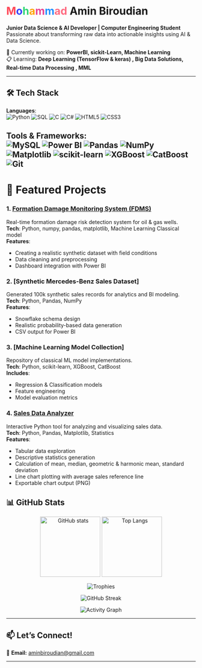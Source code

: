 # <span style="color:#ff4757">M</span><span style="color:#3742fa">o</span><span style="color:#2ed573">h</span><span style="color:#ffa502">a</span><span style="color:#e84393">m</span><span style="color:#1e90ff">m</span><span style="color:#ff6b81">ad</span> Amin Biroudian
**Junior Data Science & AI Developer | Computer Engineering Student**  
Passionate about transforming raw data into actionable insights using AI & Data Science.  

🔬 Currently working on: **PowerBI, sickit-Learn, Machine Learning**  
📋 Learning: **Deep Learning (TensorFlow & keras) , Big Data Solutions, Real-time Data Processing , MML**  

---

## 🛠 Tech Stack  

**Languages**:  
![Python](https://img.shields.io/badge/Python-FFD43B?style=for-the-badge&logo=python&logoColor=black)
![SQL](https://img.shields.io/badge/SQL-005CDB?style=for-the-badge&logo=postgresql&logoColor=white)
![C](https://img.shields.io/badge/C-2E8B57?style=for-the-badge&logo=c&logoColor=white)
![C#](https://img.shields.io/badge/C%23-239120?style=for-the-badge&logo=csharp&logoColor=white)
![HTML5](https://img.shields.io/badge/HTML5-FF6B6B?style=for-the-badge&logo=html5&logoColor=white)
![CSS3](https://img.shields.io/badge/CSS3-1B9CFC?style=for-the-badge&logo=css3&logoColor=white)

**Tools & Frameworks**:  
![MySQL](https://img.shields.io/badge/MySQL-00BFFF?style=for-the-badge&logo=mysql&logoColor=white)
![Power BI](https://img.shields.io/badge/Power%20BI-FF6B81?style=for-the-badge&logo=powerbi&logoColor=white)
![Pandas](https://img.shields.io/badge/Pandas-00D2D3?style=for-the-badge&logo=pandas&logoColor=white)
![NumPy](https://img.shields.io/badge/Numpy-FF7F50?style=for-the-badge&logo=numpy&logoColor=white)
![Matplotlib](https://img.shields.io/badge/Matplotlib-FF6348?style=for-the-badge&logo=matplotlib&logoColor=white)
![scikit-learn](https://img.shields.io/badge/scikit--learn-6C5CE7?style=for-the-badge&logo=scikit-learn&logoColor=white)
![XGBoost](https://img.shields.io/badge/XGBoost-FF8C00?style=for-the-badge&logo=xgboost&logoColor=white)
![CatBoost](https://img.shields.io/badge/CatBoost-8E44AD?style=for-the-badge&logoColor=white)
![Git](https://img.shields.io/badge/Git-F05032?style=for-the-badge&logo=git&logoColor=white)
---

# 📌 Featured Projects  

### 1. [Formation Damage Monitoring System (FDMS)](https://github.com/Ai-ithub/iFDC---FCDDWCSW.git)
Real-time formation damage risk detection system for oil & gas wells.  
**Tech**: Python, numpy, pandas, matplotlib, Machine Learning Classical model  
**Features**:
- Creating a realistic synthetic dataset with field conditions
- Data cleaning and preprocessing
- Dashboard integration with Power BI

### 2. [Synthetic Mercedes-Benz Sales Dataset]
Generated 100k synthetic sales records for analytics and BI modeling.  
**Tech**: Python, Pandas, NumPy  
**Features**:
- Snowflake schema design
- Realistic probability-based data generation
- CSV output for Power BI

### 3. [Machine Learning Model Collection]
Repository of classical ML model implementations.  
**Tech**: Python, scikit-learn, XGBoost, CatBoost  
**Includes**:
- Regression & Classification models
- Feature engineering
- Model evaluation metrics

### 4. [Sales Data Analyzer](https://github.com/aminbiroudian/Sales-Data-Analyzer)
Interactive Python tool for analyzing and visualizing sales data.  
**Tech**: Python, Pandas, Matplotlib, Statistics  
**Features**:
- Tabular data exploration
- Descriptive statistics generation
- Calculation of mean, median, geometric & harmonic mean, standard deviation
- Line chart plotting with average sales reference line
- Exportable chart output (PNG)

## 📊 GitHub Stats  

<p align="center">
  <img src="https://github-readme-stats.vercel.app/api?username=aminbiroudian&show_icons=true&theme=radical" alt="GitHub stats" height="160"/>
  <img src="https://github-readme-stats.vercel.app/api/top-langs/?username=aminbiroudian&layout=compact&theme=radical" alt="Top Langs" height="160"/>
</p>

<p align="center">
  <img src="https://github-profile-trophy.vercel.app/?username=aminbiroudian&theme=juicy&column=5&margin-w=15&margin-h=15" alt="Trophies"/>
</p>

<p align="center">
  <img src="https://github-readme-streak-stats.herokuapp.com/?user=aminbiroudian&theme=radical&card_width=800" alt="GitHub Streak"/>
</p>

<p align="center">
  <img src="https://github-profile-activity-graph.vercel.app/graph?username=aminbiroudian&bg_color=1e1e2f&color=ff6b81&line=ff6348&point=00d2d3&hide_border=true&custom_title=Contribution%20Graph" alt="Activity Graph"/>
</p>

---

## 📫 Let’s Connect!  
📧 **Email:** aminbiroudian@gmail.com  

---
